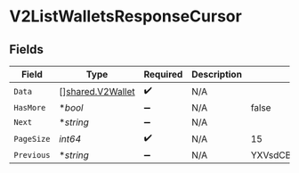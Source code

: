 # V2ListWalletsResponseCursor


## Fields

| Field                                                       | Type                                                        | Required                                                    | Description                                                 | Example                                                     |
| ----------------------------------------------------------- | ----------------------------------------------------------- | ----------------------------------------------------------- | ----------------------------------------------------------- | ----------------------------------------------------------- |
| `Data`                                                      | [][shared.V2Wallet](../../../pkg/models/shared/v2wallet.md) | :heavy_check_mark:                                          | N/A                                                         |                                                             |
| `HasMore`                                                   | **bool*                                                     | :heavy_minus_sign:                                          | N/A                                                         | false                                                       |
| `Next`                                                      | **string*                                                   | :heavy_minus_sign:                                          | N/A                                                         |                                                             |
| `PageSize`                                                  | *int64*                                                     | :heavy_check_mark:                                          | N/A                                                         | 15                                                          |
| `Previous`                                                  | **string*                                                   | :heavy_minus_sign:                                          | N/A                                                         | YXVsdCBhbmQgYSBtYXhpbXVtIG1heF9yZXN1bHRzLol=                |